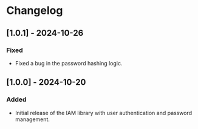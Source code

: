 # Changelog

## [1.0.1] - 2024-10-26
### Fixed
- Fixed a bug in the password hashing logic.

## [1.0.0] - 2024-10-20
### Added
- Initial release of the IAM library with user authentication and password management.
